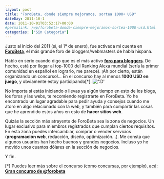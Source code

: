 ```yaml
---
layout: post
title: "ForoBeta, donde siempre mejoramos, sortea 1000+ USD"
dateDay: 2011-10-1
date: 2011-10-01T03:52:17+00:00
#permalink: /wp/forobeta-donde-siempre-mejoramos-sortea-1000-usd.html
categories: ["Sin Categoria"]
---
```


<p>Justo al inicio del 2011 (sí, el 1º de enero), fue activada mi cuenta en <a href="http://forobeta.com/foro/65488-gran-concurso-de-forobeta-mas-de-1000-dolares-juego.html" target="_blank"><strong>ForoBeta</strong></a>, el más grande foro de bloggers/webmasters de habla hispana.</p>
<p>Hablo en serio cuando digo que es el más activo <a href="http://forobeta.com/" target="_blank"><strong>foro para bloggers</strong></a>. De hecho, está por llegar al top-1000 del Ranking Alexa mundial (sería la primer comunidad en español en lograrlo, me parece). ¡Ah por cierto, están organizando un concurso!&#8230; En el concurso hay al menos <strong>1000 USD en juego</strong>, y obviamente estoy participando[*]. <img src=&#39;http://blog.mautematico.com/wp-includes/images/smilies/icon_biggrin.gif&#39; alt=&#39;:D&#39; class=&#39;wp-smiley&#39; /> </p>
<p>No importa si estás iniciando o llevas ya algún tiempo en esto de los blogs, los foros y las webs, te recomiendo registrarte en ForoBeta. Yo he encontrado un lugar agradable para pedir ayuda y consejos cuando me atoro en algo relacionado con la web, y también para compartir las cosas que he aprendido estos años en esto de <strong>hacer sitios web</strong>.</p>
<p>Quizás la sección más atrayente de ForoBeta sea la zona de negocios. Un lugar exclusivo para miembros registrados que cumplan ciertos requisitos. En esta zona puedes intercambiar, comprar o vender servicios (<strong>programación web</strong>, redacción, diseño, optimización&#8230;). Me consta que algunos usuarios han hecho buenos y grandes negocios. Incluso yo he movido unos cuantos dólares en la sección de negocios.</p>
<p>Y fin.</p>
<p>[*] Puedes leer más sobre el concurso (como concursas, por ejemplo), acá: <a href="http://forobeta.com/foro/65488-gran-concurso-de-forobeta-mas-de-1000-dolares-juego.html" target="_blank"><strong>Gran concurso de @forobeta</strong></a></p>
